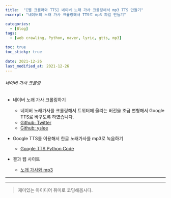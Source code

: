 ```yaml
---
title:  "[웹 크롤러와 TTS] 네이버 노래 가사 크롤링해서 mp3 TTS 만들기"
excerpt: "네이버의 노래 가사 크롤링해서 TTS로 mp3 파일 만들기"

categories:
  - [Blog]
tags:
  - [web crawling, Python, naver, lyric, gtts, mp3]

toc: true
toc_sticky: true
 
date: 2021-12-26
last_modified_at: 2021-12-26
---
```


###### 네이버 가사 크롤링

* 네이버 노래 가사 크롤링하기
  - 네이버 노래가사를 크롤링해서 트위터에 올리는 버전을 조금 변형해서 Google TTS로 바꾸도록 하였습니다.
  - [Github: Twitter](https://github.com/ryanking13/twitter-lyric-bot)
  - [Github: yslee](https://github.com/leeyoungseok/twitter-lyric-bot)

* Google TTS를 이용해서 한글 노래가사를 mp3로 녹음하기 
  - [Google TTS Python Code](https://github.com/leeyoungseok/twitter-lyric-bot/blob/master/tts-test.py)

* 결과 웹 사이트
  - [노래 가사와 mp3](https://bigdata.cnu.ac.kr)
<hr>

* * *


> 재미있는 아이디어 취미로 코딩해봅시다.